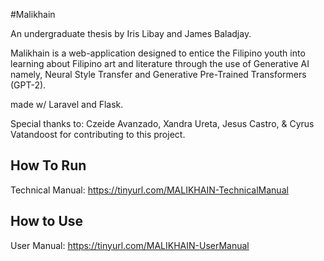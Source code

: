#Malikhain

An undergraduate thesis by Iris Libay and James Baladjay. 

Malikhain is a web-application designed to entice the Filipino youth into learning about Filipino art and literature through the use of
Generative AI namely, Neural Style Transfer and Generative Pre-Trained Transformers (GPT-2).

made w/ Laravel and Flask.


Special thanks to: Czeide Avanzado, Xandra Ureta, Jesus Castro, & Cyrus Vatandoost for contributing to this project.


## How To Run

Technical Manual: https://tinyurl.com/MALIKHAIN-TechnicalManual

## How to Use

User Manual: https://tinyurl.com/MALIKHAIN-UserManual
